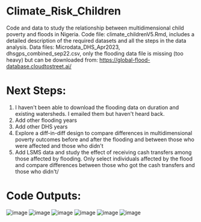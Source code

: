 # Climate_Risk_Children
Code and data to study the relationship between multidimensional child poverty and floods in Nigeria. 
Code file: climate_childrenV5.Rmd, includes a detailed description of the required datasets and all the steps in the data analysis.
Data files: Microdata_DHS_Apr2023, dhsgps_combined_sep22.csv, only the flooding data file is missing (too heavy) but can be downloaded from: https://global-flood-database.cloudtostreet.ai/

# Next Steps:
1) I haven't been able to download the flooding data on duration and existing watersheds. I emailed them but haven't heard back.
2) Add other flooding years
3) Add other DHS years
4) Explore a diff-in-diff design to compare differences in multidimensional poverty outcomes before and after the flooding and between those who were affected and those who didn't
5) Add LSMS data and study the effect of receiving cash transfers among those affected by flooding. Only select individuals affected by the flood and compare differences between those who got the cash transfers and those who didn't/

# Code Outputs:
![image](https://github.com/hgrueso/Climate_Risk_Children/assets/51755133/7f7c917d-4618-43b0-b634-634a5d3ebb6f)
![image](https://github.com/hgrueso/Climate_Risk_Children/assets/51755133/88781269-e65e-443e-ae72-a152967ee0c7)
![image](https://github.com/hgrueso/Climate_Risk_Children/assets/51755133/4c858bfa-5a44-4060-9a85-cd4b12b2f9a2)
![image](https://github.com/hgrueso/Climate_Risk_Children/assets/51755133/3360a38b-e9e4-432e-a22e-5a9471e78fcc)
![image](https://github.com/hgrueso/Climate_Risk_Children/assets/51755133/69f902c9-8817-479b-a4c3-c7731ba8d10e)
![image](https://github.com/hgrueso/Climate_Risk_Children/assets/51755133/6861a364-af70-4771-acb7-1668a8e6a33b)
